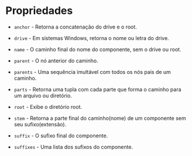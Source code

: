 # Propriedades
  
- `anchor` - Retorna a concatenação do drive e o root.
  
- `drive` - Em sistemas Windows, retorna o nome ou letra do drive.
  
- `name` - O caminho final do nome do componente, sem o drive ou root.
  
- `parent` - O nó anterior do caminho.
  
- `parents` - Uma sequência imultável com todos os nós pais de um caminho.
  
- `parts` - Retorna uma tupla com cada parte que forma o caminho para um arquivo ou diretório.
  
- `root` - Exibe o diretório root.
  
- `stem` - Retorna a parte final do caminho(nome) de um componente sem seu sufixo(extensão).
  
- `suffix` - O sufixo final do componente.
  
- `suffixes` - Uma lista dos sufixos do componente.
  
